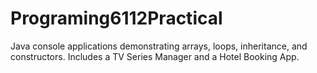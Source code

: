 # Programing6112Practical
Java console applications demonstrating arrays, loops, inheritance, and constructors. Includes a TV Series Manager and a Hotel Booking App.
